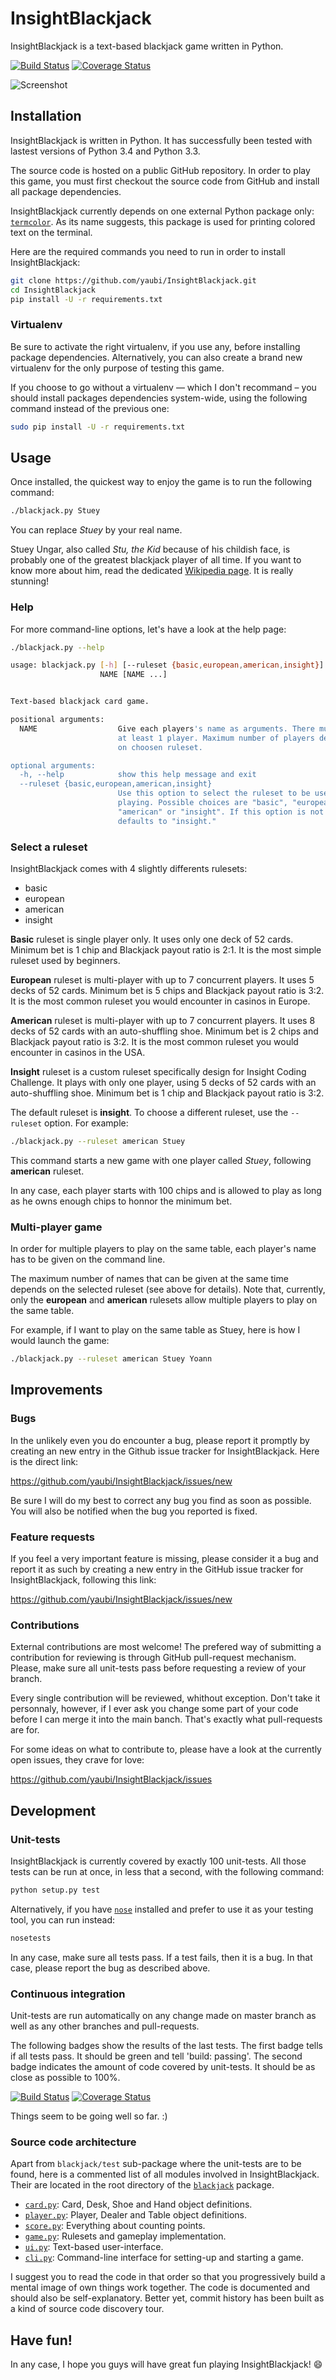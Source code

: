 # InsightBlackjack

InsightBlackjack is a text-based blackjack game written in Python.

[![Build Status](https://travis-ci.org/yaubi/InsightBlackjack.svg?branch=master)](https://travis-ci.org/yaubi/InsightBlackjack)
[![Coverage Status](https://coveralls.io/repos/yaubi/InsightBlackjack/badge.png?branch=master)](https://coveralls.io/r/yaubi/InsightBlackjack?branch=master)

![Screenshot](https://raw.githubusercontent.com/yaubi/InsightBlackjack/master/screenshot.png)

## Installation

InsightBlackjack is written in Python. It has successfully been tested with
lastest versions of Python 3.4 and Python 3.3.

The source code is hosted on a public GitHub repository. In order to play this
game, you must first checkout the source code from GitHub and install all
package dependencies.

InsightBlackjack currently depends on one external Python package only:
[`termcolor`](https://pypi.python.org/pypi/termcolor/). As its name suggests,
this package is used for printing colored text on the terminal.

Here are the required commands you need to run in order to install
InsightBlackjack:

```sh
git clone https://github.com/yaubi/InsightBlackjack.git
cd InsightBlackjack
pip install -U -r requirements.txt
```

### Virtualenv

Be sure to activate the right virtualenv, if you use any, before installing
package dependencies. Alternatively, you can also create a brand new virtualenv
for the only purpose of testing this game.

If you choose to go without a virtualenv — which I don't recommand – you should
install packages dependencies system-wide, using the following command instead
of the previous one:

```sh
sudo pip install -U -r requirements.txt
```

## Usage

Once installed, the quickest way to enjoy the game is to run the following
command:

```sh
./blackjack.py Stuey
```

You can replace *Stuey* by your real name.

Stuey Ungar, also called *Stu, the Kid* because of his childish face, is
probably one of the greatest blackjack player of all time. If you want to know
more about him, read the dedicated [Wikipedia
page](http://en.wikipedia.org/wiki/Stu_Ungar). It is really stunning!

### Help

For more command-line options, let's have a look at the help page:
```sh
./blackjack.py --help

usage: blackjack.py [-h] [--ruleset {basic,european,american,insight}]
                    NAME [NAME ...]


Text-based blackjack card game.

positional arguments:
  NAME                  Give each players's name as arguments. There must be
                        at least 1 player. Maximum number of players depends
                        on choosen ruleset.

optional arguments:
  -h, --help            show this help message and exit
  --ruleset {basic,european,american,insight}
                        Use this option to select the ruleset to be used while
                        playing. Possible choices are "basic", "european",
                        "american" or "insight". If this option is not set, it
                        defaults to "insight."
```

### Select a ruleset

InsightBlackjack comes with 4 slightly differents rulesets:

* basic
* european
* american
* insight

**Basic** ruleset is single player only. It uses only one deck of 52 cards.
Minimum bet is 1 chip and Blackjack payout ratio is 2:1. It is the most simple
ruleset used by beginners.

**European** ruleset is multi-player with up to 7 concurrent players. It uses
5 decks of 52 cards. Minimum bet is 5 chips and Blackjack payout ratio is 3:2.
It is the most common ruleset you would encounter in casinos in Europe.

**American** ruleset is multi-player with up to 7 concurrent players. It uses
8 decks of 52 cards with an auto-shuffling shoe. Minimum bet is 2 chips and
Blackjack payout ratio is 3:2. It is the most common ruleset you would
encounter in casinos in the USA.

**Insight** ruleset is a custom ruleset specifically design for Insight Coding
Challenge. It plays with only one player, using 5 decks of 52 cards with an
auto-shuffling shoe. Minimum bet is 1 chip and Blackjack payout ratio is 3:2.

The default ruleset is **insight**. To choose a different ruleset, use the
`--ruleset` option. For example:

```sh
./blackjack.py --ruleset american Stuey
```

This command starts a new game with one player called *Stuey*, following
**american** ruleset.

In any case, each player starts with 100 chips and is allowed to play as long
as he owns enough chips to honnor the minimum bet.

### Multi-player game

In order for multiple players to play on the same table, each player's name has
to be given on the command line.

The maximum number of names that can be given at the same time depends on the
selected ruleset (see above for details). Note that, currently, only the
**european** and **american** rulesets allow multiple players to play on the
same table.

For example, if I want to play on the same table as Stuey, here is how I would
launch the game:

```sh
./blackjack.py --ruleset american Stuey Yoann
```

## Improvements

### Bugs

In the unlikely even you do encounter a bug, please report it promptly
by creating an new entry in the Github issue tracker for InsightBlackjack. Here
is the direct link:

https://github.com/yaubi/InsightBlackjack/issues/new

Be sure I will do my best to correct any bug you find as soon as possible. You
will also be notified when the bug you reported is fixed.

### Feature requests

If you feel a very important feature is missing, please consider it a bug and
report it as such by creating a new entry in the GitHub issue tracker for
InsightBlackjack, following this link:

https://github.com/yaubi/InsightBlackjack/issues/new

### Contributions

External contributions are most welcome! The prefered way of submitting a
contribution for reviewing is through GitHub pull-request mechanism. Please,
make sure all unit-tests pass before requesting a review of your branch.

Every single contribution will be reviewed, whithout exception. Don't take it
personnaly, however, if I ever ask you change some part of your code before I
can merge it into the main banch. That's exactly what pull-requests are for.

For some ideas on what to contribute to, please have a look at the currently
open issues, they crave for love:

https://github.com/yaubi/InsightBlackjack/issues

## Development

### Unit-tests

InsightBlackjack is currently covered by exactly 100 unit-tests. All those
tests can be run at once, in less that a second, with the following command:

```sh
python setup.py test
```

Alternatively, if you have [`nose`](https://nose.readthedocs.org) installed and
prefer to use it as your testing tool, you can run instead:

```sh
nosetests
```

In any case, make sure all tests pass. If a test fails, then it is a bug.  In
that case, please report the bug as described above.

### Continuous integration

Unit-tests are run automatically on any change made on master branch as well as
any other branches and pull-requests.

The following badges show the results of the last tests. The first badge tells
if all tests pass. It should be green and tell 'build: passing'. The second
badge indicates the amount of code covered by unit-tests. It should be as
close as possible to 100%.

[![Build Status](https://travis-ci.org/yaubi/InsightBlackjack.svg?branch=master)](https://travis-ci.org/yaubi/InsightBlackjack)
[![Coverage Status](https://coveralls.io/repos/yaubi/InsightBlackjack/badge.png?branch=master)](https://coveralls.io/r/yaubi/InsightBlackjack?branch=master)

Things seem to be going well so far. :)

### Source code architecture

Apart from `blackjack/test` sub-package where the unit-tests are to be found,
here is a commented list of all modules involved in InsightBlackjack. Their are
located in the root directory of the
[`blackjack`](https://github.com/yaubi/InsightBlackjack/blob/master/blackjack/)
package.

* [`card.py`](https://github.com/yaubi/InsightBlackjack/blob/master/blackjack/card.py): Card, Desk, Shoe and Hand object definitions.
* [`player.py`](https://github.com/yaubi/InsightBlackjack/blob/master/blackjack/player.py): Player, Dealer and Table object definitions.
* [`score.py`](https://github.com/yaubi/InsightBlackjack/blob/master/blackjack/score.py): Everything about counting points.
* [`game.py`](https://github.com/yaubi/InsightBlackjack/blob/master/blackjack/game.py): Rulesets and gameplay implementation.
* [`ui.py`](https://github.com/yaubi/InsightBlackjack/blob/master/blackjack/ui.py): Text-based user-interface.
* [`cli.py`](https://github.com/yaubi/InsightBlackjack/blob/master/blackjack/cli.py): Command-line interface for setting-up and starting a game.

I suggest you to read the code in that order so that you progressively build a
mental image of own things work together. The code is documented and should
also be self-explanatory. Better yet, commit history has been built as a kind
of source code discovery tour.

## Have fun!

In any case, I hope you guys will have great fun playing InsightBlackjack!
:smile:

